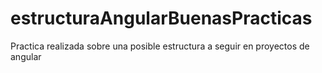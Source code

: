# estructuraAngularBuenasPracticas
Practica realizada sobre una posible estructura a seguir en proyectos de angular
